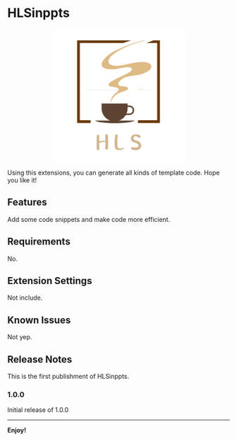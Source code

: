 # HLSinppts

<p align="center">
  <img width="300" src="./images/HLS-icon.png" />
</p>

Using this extensions, you can generate all kinds of template code. Hope you like it!

## Features

Add some code snippets and make code more efficient.

## Requirements

No.

## Extension Settings

Not include.

## Known Issues

Not yep.

## Release Notes

This is the first publishment of HLSinppts.

### 1.0.0

Initial release of 1.0.0

-----------------------------------------------------------------------------------------------------------

**Enjoy!**
